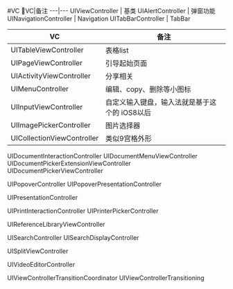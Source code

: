 #VC
VC|备注
---|---
UIViewController    | 基类
UIAlertController   | 弹窗功能
UINavigationController | Navigation
UITabBarController | TabBar


VC | 备注
---|---
UITableViewController | 表格list
UIPageViewController | 引导起始页面
UIActivityViewController   | 分享相关
UIMenuController | 编辑、copy、删除等小图标
UIInputViewController | 自定义输入键盘，输入法就是基于这个的 iOS8以后
UIImagePickerController | 图片选择器
UICollectionViewController |  类似9宫格外形

UIDocumentInteractionController
UIDocumentMenuViewController
UIDocumentPickerExtensionViewController
UIDocumentPickerViewController

UIPopoverController
UIPopoverPresentationController

UIPresentationController

UIPrintInteractionController
UIPrinterPickerController

UIReferenceLibraryViewController

UISearchController
UISearchDisplayController

UISplitViewController


UIVideoEditorController

UIViewControllerTransitionCoordinator
UIViewControllerTransitioning
